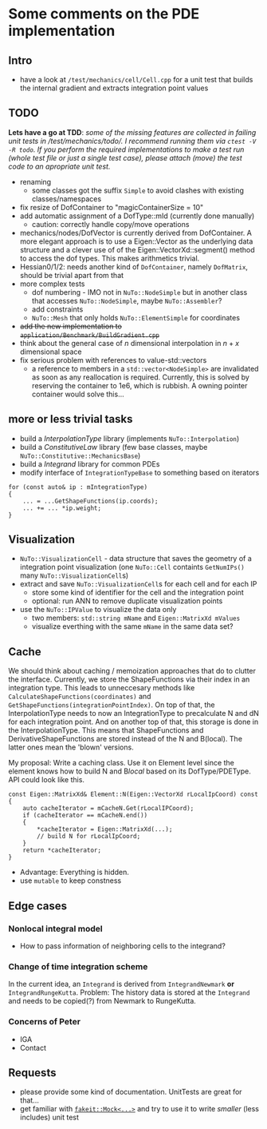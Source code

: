 # Some comments on the PDE implementation

## Intro

- have a look at `/test/mechanics/cell/Cell.cpp` for a unit test that builds the internal gradient and extracts integration point values


## TODO

**Lets have a go at TDD**: *some of the missing features are collected in failing unit tests in /test/mechanics/todo/. I recommend running them via `ctest -V -R todo`. If you perform the required implementations to make a test run (whole test file or just a single test case), please attach (move) the test code to an apropriate unit test.*

- renaming 
    - some classes got the suffix `Simple` to avoid clashes with existing classes/namespaces
- fix resize of DofContainer to "magicContainerSize = 10"
- add automatic assignment of a DofType::mId (currently done manually)
    - caution: correctly handle copy/move operations
- mechanics/nodes/DofVector is currently derived from DofContainer. A more elegant approach is to use a Eigen::Vector as the underlying data structure and a clever use of of the Eigen::VectorXd::segment() method to access the dof types. This makes arithmetics trivial.
- Hessian0/1/2: needs another kind of `DofContainer`, namely `DofMatrix`, should be trivial apart from that
- more complex tests
    - dof numbering - IMO not in `NuTo::NodeSimple` but in another class that accesses `NuTo::NodeSimple`, maybe `NuTo::Assembler`?
    - add constraints
    - `NuTo::Mesh` that only holds `NuTo::ElementSimple` for coordinates
- ~~add the new implementation to `application/Benchmark/BuildGradient.cpp`~~
- think about the general case of $n$ dimensional interpolation in $n+x$ dimensional space
- fix serious problem with references to value-std::vectors
    - a reference to members in a `std::vector<NodeSimple>` are invalidated as soon as any reallocation is required. Currently, this is solved by reserving the container to 1e6, which is rubbish. A owning pointer container would solve this...


## more or less trivial tasks

- build a *InterpolationType* library (implements `NuTo::Interpolation`)
- build a *ConstitutiveLaw* library (few base classes, maybe `NuTo::Constitutive::MechanicsBase`)
- build a *Integrand* library for common PDEs
- modify interface of `IntegrationTypeBase` to something based on iterators

~~~{.cpp}
for (const auto& ip : mIntegrationType)
{
    ... = ...GetShapeFunctions(ip.coords);
    ... += ... *ip.weight;
}
~~~

## Visualization

- `NuTo::VisualizationCell` - data structure that saves the geometry of a integration point visualization (one `NuTo::Cell` containts `GetNumIPs()` many `NuTo::VisualizationCell`s)
- extract and save `NuTo::VisualizationCell`s for each cell and for each IP
    - store some kind of identifier for the cell and the integration point
    - optional: run ANN to remove duplicate visualization points
- use the `NuTo::IPValue` to visualize the data only
    - two members: `std::string mName` and `Eigen::MatrixXd mValues`
    - visualize everthing with the same `mName` in the same data set?

## Cache

We should think about caching / memoization approaches that do to clutter the interface. Currently, we store the ShapeFunctions via their index in an integration type. This leads to unneccesary methods like `CalculateShapeFunctions(coordinates)` and `GetShapeFunctions(integrationPointIndex)`. On top of that, the InterpolationType needs to now an IntegrationType to precalculate N and dN for each integration point. And on another top of that, this storage is done in the InterpolationType. This means that ShapeFunctions and DerivativeShapeFunctions are stored instead of the N and B(local). The latter ones mean the 'blown' versions. 

My proposal: Write a caching class. Use it on Element level since the element knows how to build N and B*local* based on its DofType/PDEType. API could look like this.

~~~{.cpp}
const Eigen::MatrixXd& Element::N(Eigen::VectorXd rLocalIpCoord) const
{
    auto cacheIterator = mCacheN.Get(rLocalIPCoord);
    if (cacheIterator == mCacheN.end())
    {
        *cacheIterator = Eigen::MatrixXd(...);
        // build N for rLocalIpCoord;
    }
    return *cacheIterator;
}
~~~

- Advantage: Everything is hidden.
- use `mutable` to keep constness 



## Edge cases

### Nonlocal integral model

- How to pass information of neighboring cells to the integrand?


### Change of time integration scheme

In the current idea, an `Integrand` is derived from `IntegrandNewmark` **or** `IntegrandRungeKutta`. Problem: The history data is stored at the `Integrand` and needs to be copied(?) from Newmark to RungeKutta.

### Concerns of Peter

- IGA
- Contact


## Requests

- please provide some kind of documentation. UnitTests are great for that...
- get familiar with [`fakeit::Mock<...>`](https://github.com/eranpeer/FakeIt/wiki/Quickstart) and try to use it to write *smaller* (less includes) unit test
